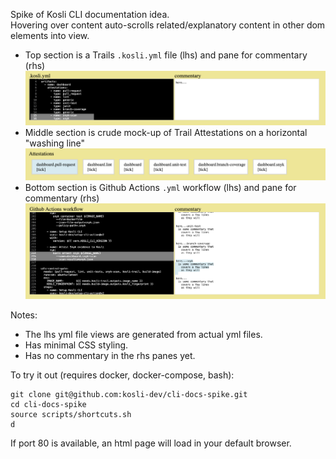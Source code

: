 
Spike of Kosli CLI documentation idea.  
Hovering over content auto-scrolls related/explanatory content in other dom elements into view.  
- Top section is a Trails `.kosli.yml` file (lhs) and pane for commentary (rhs)   
![Screenshot](https://github.com/kosli-dev/cli-docs-spike/blob/main/docs/template.png?raw=true)
- Middle section is crude mock-up of Trail Attestations on a horizontal "washing line"
![Screenshot](https://github.com/kosli-dev/cli-docs-spike/blob/main/docs/attestations.png?raw=true)
- Bottom section is Github Actions `.yml` workflow (lhs) and pane for commentary (rhs)
![Screenshot](https://github.com/kosli-dev/cli-docs-spike/blob/main/docs/ci-workflow.png?raw=true)

Notes:
- The lhs yml file views are generated from actual yml files.
- Has minimal CSS styling.
- Has no commentary in the rhs panes yet.

To try it out (requires docker, docker-compose, bash):
```shell
git clone git@github.com:kosli-dev/cli-docs-spike.git
cd cli-docs-spike
source scripts/shortcuts.sh
d
```
If port 80 is available, an html page will load in your default browser.
